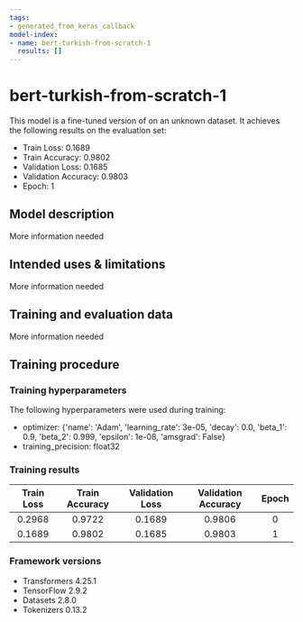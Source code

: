 ```yaml
---
tags:
- generated_from_keras_callback
model-index:
- name: bert-turkish-from-scratch-1
  results: []
---
```


<!-- This model card has been generated automatically according to the information Keras had access to. You should
probably proofread and complete it, then remove this comment. -->

# bert-turkish-from-scratch-1

This model is a fine-tuned version of [](https://huggingface.co/) on an unknown dataset.
It achieves the following results on the evaluation set:
- Train Loss: 0.1689
- Train Accuracy: 0.9802
- Validation Loss: 0.1685
- Validation Accuracy: 0.9803
- Epoch: 1

## Model description

More information needed

## Intended uses & limitations

More information needed

## Training and evaluation data

More information needed

## Training procedure

### Training hyperparameters

The following hyperparameters were used during training:
- optimizer: {'name': 'Adam', 'learning_rate': 3e-05, 'decay': 0.0, 'beta_1': 0.9, 'beta_2': 0.999, 'epsilon': 1e-08, 'amsgrad': False}
- training_precision: float32

### Training results

| Train Loss | Train Accuracy | Validation Loss | Validation Accuracy | Epoch |
|:----------:|:--------------:|:---------------:|:-------------------:|:-----:|
| 0.2968     | 0.9722         | 0.1689          | 0.9806              | 0     |
| 0.1689     | 0.9802         | 0.1685          | 0.9803              | 1     |


### Framework versions

- Transformers 4.25.1
- TensorFlow 2.9.2
- Datasets 2.8.0
- Tokenizers 0.13.2
